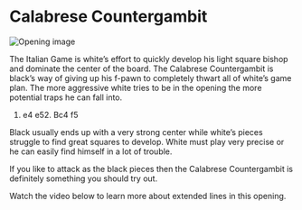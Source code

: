 # Calabrese Countergambit

![Opening image](https://www.thechesswebsite.com/wp-content/uploads/2015/08/the-calabrese-countergambit.jpg)

The Italian Game is white’s effort to quickly develop his light square bishop and dominate the center of the board. The Calabrese Countergambit is black’s way of giving up his f-pawn to completely thwart all of white’s game plan. The more aggressive white tries to be in the opening the more potential traps he can fall into.

1. e4 e52. Bc4 f5

Black usually ends up with a very strong center while white’s pieces struggle to find great squares to develop. White must play very precise or he can easily find himself in a lot of trouble.

If you like to attack as the black pieces then the Calabrese Countergambit is definitely something you should try out.

Watch the video below to learn more about extended lines in this opening.

